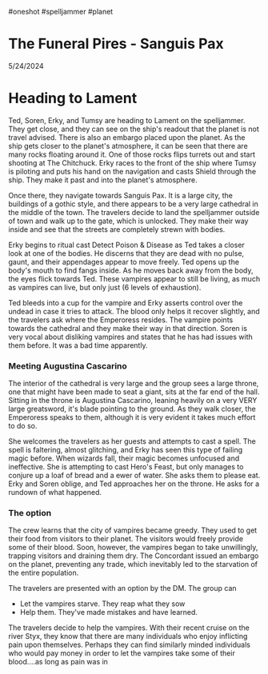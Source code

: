 #oneshot #spelljammer #planet
# The Funeral Pires - Sanguis Pax
5/24/2024

# Heading to Lament 
Ted, Soren, Erky, and Tumsy are heading to Lament on the spelljammer. They get close, and they can see on the ship's readout that the planet is not travel advised. There is also an embargo placed upon the planet. As the ship gets closer to the planet's atmosphere, it can be seen that there are many rocks floating around it. One of those rocks flips turrets out and start shooting at The Chitchuck. Erky races to the front of the ship where Tumsy is piloting and puts his hand on the navigation and casts Shield through the ship. They make it past and into the planet's atmosphere.

Once there, they navigate towards Sanguis Pax. It is a large city, the buildings of a gothic style, and there appears to be a very large cathedral in the middle of the town. The travelers decide to land the spelljammer outside of town and walk up to the gate, which is unlocked. They make their way inside and see that the streets are completely strewn with bodies.

Erky begins to ritual cast Detect Poison & Disease as Ted takes a closer look at one of the bodies. He discerns that they are dead with no pulse, gaunt, and their appendages appear to move freely. Ted opens up the body's mouth to find fangs inside. As he moves back away from the body, the eyes flick towards Ted. These vampires appear to still be living, as much as vampires can live, but only just (6 levels of exhaustion).

Ted bleeds into a cup for the vampire and Erky asserts control over the undead in case it tries to attack. The blood only helps it recover slightly, and the travelers ask where the Emperoress resides. The vampire points towards the cathedral and they make their way in that direction. Soren is very vocal about disliking vampires and states that he has had issues with them before. It was a bad time apparently.

### Meeting Augustina Cascarino
The interior of the cathedral is very large and the group sees a large throne, one that might have been made to seat a giant, sits at the far end of the hall. Sitting in the throne is Augustina Cascarino, leaning heavily on a very VERY large greatsword, it's blade pointing to the ground. As they walk closer, the Emperoress speaks to them, although it is very evident it takes much effort to do so.

She welcomes the travelers as her guests and attempts to cast a spell. The spell is faltering, almost glitching, and Erky has seen this type of failing magic before. When wizards fall, their magic becomes unfocused and ineffective. She is attempting to cast Hero's Feast, but only manages to conjure up a loaf of bread and a ewer of water. She asks them to please eat. Erky and Soren oblige, and Ted approaches her on the throne. He asks for a rundown of what happened. 

### The option
The crew learns that the city of vampires became greedy. They used to get their food from visitors to their planet. The visitors would freely provide some of their blood. Soon, however, the vampires began to take unwillingly, trapping visitors and draining them dry. The Concordant issued an embargo on the planet, preventing any trade, which inevitably led to the starvation of the entire population. 

The travelers are presented with an option by the DM. The group can 
- Let the vampires starve. They reap what they sow
- Help them. They've made mistakes and have learned.

The travelers decide to help the vampires. With their recent cruise on the river Styx, they know that there are many individuals who enjoy inflicting pain upon themselves. Perhaps they can find similarly minded individuals who would pay money in order to let the vampires take some of their blood....as long as pain was in